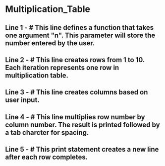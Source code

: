 # Multiplication_Table
## Line 1 - # This line defines a function that takes one argument "n". This parameter will store the number entered by the user.
## Line 2 - # This line creates rows from 1 to 10. Each iteration represents one row in multiplication table.
## Line 3 - # This line creates columns based on user input.
## Line 4 - # This line multiplies row number by column number. The result is printed followed by a tab charcter for spacing.
## Line 5 - # This print statement creates a new line after each row completes.
